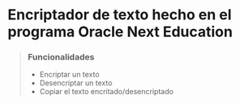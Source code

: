 # Encriptador de texto hecho en el programa Oracle Next Education
> ### Funcionalidades
>
>  * Encriptar un texto
>  * Desencriptar un texto
>  * Copiar el texto encritado/desencriptado
